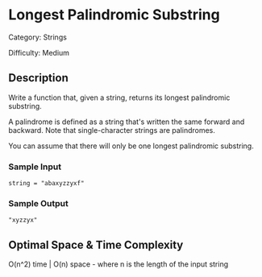 # Longest Palindromic Substring

Category: Strings

Difficulty: Medium

## Description

Write a function that, given a string, returns its longest palindromic
substring.

A palindrome is defined as a string that's written the same forward and
backward. Note that single-character strings are palindromes.

<p>You can assume that there will only be one longest palindromic substring.</p>

### Sample Input
```
string = "abaxyzzyxf"
```

### Sample Output
```
"xyzzyx"
```

## Optimal Space & Time Complexity

O(n^2) time | O(n) space - where n is the length of the input string

